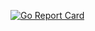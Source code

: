 [![Go Report Card](https://goreportcard.com/badge/github.com/1602/witness)](https://goreportcard.com/report/github.com/1602/witness)
